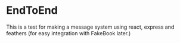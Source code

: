 # EndToEnd
This is a test for making a message system using react, express and feathers (for easy integration with FakeBook later.)